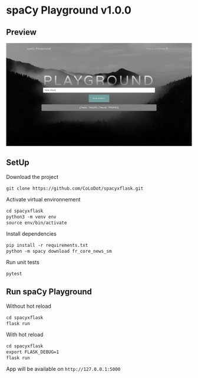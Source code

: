 # spaCy Playground v1.0.0

## Preview

![Preview](static/bootstrap/assets/img/preview.png)

## SetUp

Download the project
```
git clone https://github.com/CoLoDot/spacyxflask.git
```

Activate virtual environnement
```
cd spacyxflask
python3 -m venv env
source env/bin/activate
```

Install dependencies 
```
pip install -r requirements.txt
python -m spacy download fr_core_news_sm
```

Run unit tests
```
pytest
```

## Run spaCy Playground

Without hot reload
```
cd spacyxflask
flask run
```

With hot reload
```
cd spacyxflask
export FLASK_DEBUG=1
flask run
```

App will be available on ```http://127.0.0.1:5000```